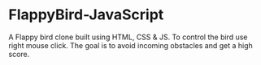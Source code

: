 # FlappyBird-JavaScript

A Flappy bird clone built using HTML, CSS & JS. To control the bird use right mouse click. The goal is to avoid incoming obstacles and get a high score.
